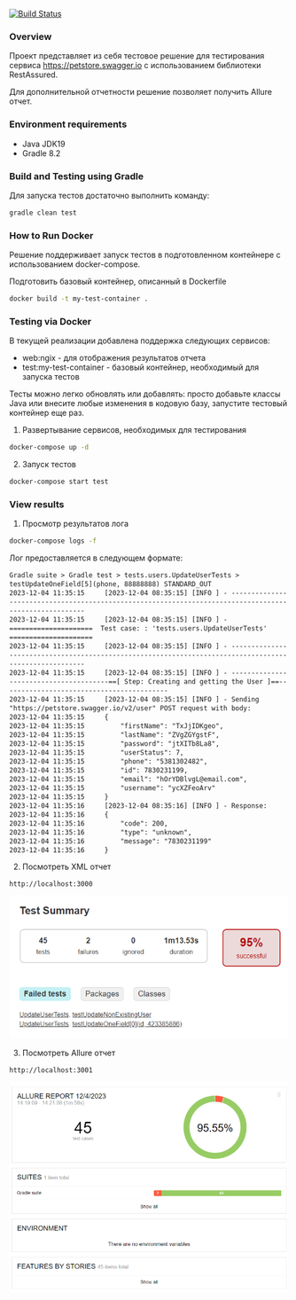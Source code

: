 [![Build Status](https://github.com/Polmik/test_task_pet_store/actions/workflows/gradle.yml/badge.svg)](https://github.com/Polmik/test_task_pet_store/actions/workflows/gradle.yml)

### Overview

Проект представляет из себя тестовое решение для тестирования сервиса https://petstore.swagger.io с использованием библиотеки RestAssured.

Для дополнительной отчетности решение позволяет получить Allure отчет.

### Environment requirements

* Java JDK19
* Gradle 8.2

### Build and Testing using Gradle

Для запуска тестов достаточно выполнить команду:
```bash
gradle clean test
```

### How to Run Docker
Решение поддерживает запуск тестов в подготовленном контейнере с использованием docker-compose.

Подготовить базовый контейнер, описанный в Dockerfile

```bash
docker build -t my-test-container .
```

### Testing via Docker

В текущей реализации добавлена поддержка следующих сервисов:
* web:ngix - для отображения результатов отчета
* test:my-test-container - базовый контейнер, необходимый для запуска тестов


Тесты можно легко обновлять или добавлять: просто добавьте классы Java или внесите любые изменения в кодовую базу, запустите тестовый контейнер еще раз.

1. Развертывание сервисов, необходимых для тестирования

```bash
docker-compose up -d
```

2. Запуск тестов

```bash
docker-compose start test
```

### View results

1. Просмотр результатов лога

```bash
docker-compose logs -f
```

Лог предоставляется в следующем формате:
```commandline
Gradle suite > Gradle test > tests.users.UpdateUserTests > testUpdateOneField[5](phone, 88888888) STANDARD_OUT
2023-12-04 11:35:15     [2023-12-04 08:35:15] [INFO ] - -------------------------------------------------------------------------------------------------------
2023-12-04 11:35:15     [2023-12-04 08:35:15] [INFO ] - =====================  Test case: : 'tests.users.UpdateUserTests' =====================
2023-12-04 11:35:15     [2023-12-04 08:35:15] [INFO ] - -------------------------------------------------------------------------------------------------------
2023-12-04 11:35:15     [2023-12-04 08:35:15] [INFO ] - ---------------------------------------==[ Step: Creating and getting the User ]==------------------------------------------
2023-12-04 11:35:15     [2023-12-04 08:35:15] [INFO ] - Sending "https://petstore.swagger.io/v2/user" POST request with body:
2023-12-04 11:35:15     {
2023-12-04 11:35:15         "firstName": "TxJjIDKgeo",
2023-12-04 11:35:15         "lastName": "ZVgZGYgstF",
2023-12-04 11:35:15         "password": "jtXITb8La8",
2023-12-04 11:35:15         "userStatus": 7,
2023-12-04 11:35:15         "phone": "5381302482",
2023-12-04 11:35:15         "id": 7830231199,
2023-12-04 11:35:15         "email": "hOrYDBlvgL@email.com",
2023-12-04 11:35:15         "username": "ycXZFeoArv"
2023-12-04 11:35:15     }
2023-12-04 11:35:16     [2023-12-04 08:35:16] [INFO ] - Response:
2023-12-04 11:35:16     {
2023-12-04 11:35:16         "code": 200,
2023-12-04 11:35:16         "type": "unknown",
2023-12-04 11:35:16         "message": "7830231199"
2023-12-04 11:35:16     }
```

2. Посмотреть XML отчет

```commandline
http://localhost:3000
```

![img_xml.png](img_xml.png)

3. Посмотреть Allure отчет

```commandline
http://localhost:3001
```

![img_allure.png](img_allure.png)
